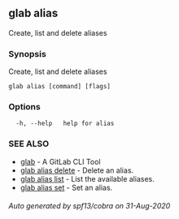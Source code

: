 ## glab alias

Create, list and delete aliases

### Synopsis

Create, list and delete aliases

```
glab alias [command] [flags]
```

### Options

```
  -h, --help   help for alias
```

### SEE ALSO

* [glab](glab.md)	 - A GitLab CLI Tool
* [glab alias delete](glab_alias_delete.md)	 - Delete an alias.
* [glab alias list](glab_alias_list.md)	 - List the available aliases.
* [glab alias set](glab_alias_set.md)	 - Set an alias.

###### Auto generated by spf13/cobra on 31-Aug-2020
